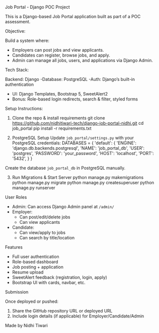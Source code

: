 Job Portal - Django POC Project

This is a Django-based Job Portal application built as part of a POC assessment.

Objective:

Build a system where:
- Employers can post jobs and view applicants.
- Candidates can register, browse jobs, and apply.
- Admin can manage all jobs, users, and applications via Django Admin.

 Tech Stack:

Backend: Django
-Database: PostgreSQL
-Auth: Django’s built-in authentication
- UI: Django Templates, Bootstrap 5, SweetAlert2
- Bonus: Role-based login redirects, search & filter, styled forms


 Setup Instructions:

1. Clone the repo & install requirements
git clone https://github.com/nidhitiwari-tech/django-job-portal-nidhi.git
cd job_portal
pip install -r requirements.txt

2. PostgreSQL Setup
Update `job_portal/settings.py` with your PostgreSQL credentials:
DATABASES = {
    'default': {
        'ENGINE': 'django.db.backends.postgresql',
        'NAME': 'job_portal_db',
        'USER': 'postgres',
        'PASSWORD': 'your_password',
        'HOST': 'localhost',
        'PORT': '5432',
    }
}

Create the database `job_portal_db` in PostgreSQL manually.

3. Run Migrations & Start Server
python manage.py makemigrations
python manage.py migrate
python manage.py createsuperuser
python manage.py runserver

User Roles

- Admin: Can access Django Admin panel at `/admin/`
- Employer:
  - Can post/edit/delete jobs
  - Can view applicants
- Candidate:
  - Can view/apply to jobs
  - Can search by title/location


Features

- Full user authentication
- Role-based dashboard
- Job posting + application
- Resume upload
- SweetAlert feedback (registration, login, apply)
- Bootstrap UI with cards, navbar, etc.

Submission

Once deployed or pushed:
1. Share the GitHub repository URL or deployed URL
2. Include login details (if applicable) for Employer/Candidate/Admin

Made by Nidhi Tiwari
